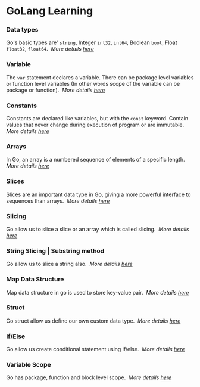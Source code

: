 # GoLang Learning

### Data types

Go's basic types are' `string`, Integer `int32`, `int64`, Boolean `bool`, Float `float32`, `float64`.&nbsp;
_More details [here](https://github.com/dhairya-rathod/golang-learning/blob/master/01-data-types/main.go)_

### Variable

The `var` statement declares a variable. There can be package level variables or function level variables (In other words scope of the variable can be package or function).&nbsp;
_More details [here](https://github.com/dhairya-rathod/golang-learning/blob/master/02-variables/main.go)_

### Constants

Constants are declared like variables, but with the `const` keyword. Contain values that never change during execution of program or are immutable.&nbsp;
_More details [here](https://github.com/dhairya-rathod/golang-learning/blob/master/03-constants/main.go)_

### Arrays

In Go, an array is a numbered sequence of elements of a specific length.&nbsp;
_More details [here](https://github.com/dhairya-rathod/golang-learning/blob/master/04-arrays/main.go)_

### Slices

Slices are an important data type in Go, giving a more powerful interface to sequences than arrays.&nbsp;
_More details [here](https://github.com/dhairya-rathod/golang-learning/blob/master/05-slices/main.go)_

### Slicing

Go allow us to slice a slice or an array which is called slicing.&nbsp;
_More details [here](https://github.com/dhairya-rathod/golang-learning/blob/master/06-slicing/main.go)_

### String Slicing | Substring method

Go allow us to slice a string also.&nbsp;
_More details [here](https://github.com/dhairya-rathod/golang-learning/blob/master/07-string-utils/main.go)_

### Map Data Structure

Map data structure in go is used to store key-value pair.&nbsp;
_More details [here](https://github.com/dhairya-rathod/golang-learning/blob/master/08-map/main.go)_

### Struct

Go struct allow us define our own custom data type.&nbsp;
_More details [here](https://github.com/dhairya-rathod/golang-learning/blob/master/09-struct/main.go)_

### If/Else

Go allow us create conditional statement using if/else.&nbsp;
_More details [here](https://github.com/dhairya-rathod/golang-learning/blob/master/10-conditional-statement/main.go)_

### Variable Scope

Go has package, function and block level scope.&nbsp;
_More details [here](https://github.com/dhairya-rathod/golang-learning/blob/master/11-variable-scope/main.go)_